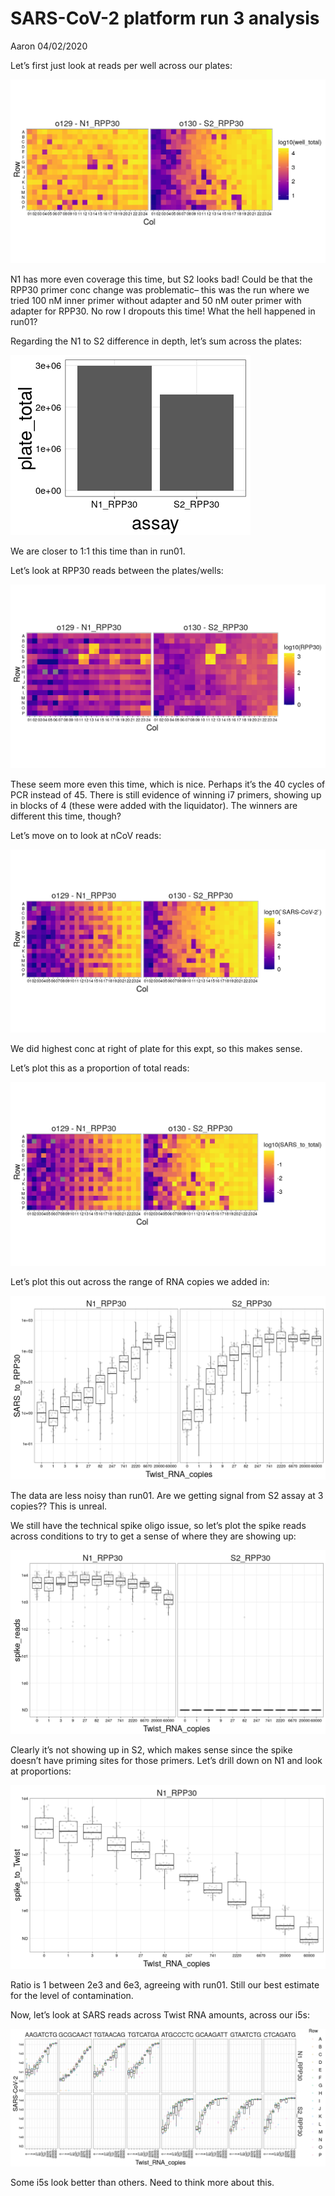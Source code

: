 SARS-CoV-2 platform run 3 analysis
================
Aaron
04/02/2020

Let’s first just look at reads per well across our plates:

![](Figs/unnamed-chunk-4-1.png)<!-- -->

N1 has more even coverage this time, but S2 looks bad\! Could be that
the RPP30 primer conc change was problematic– this was the run where we
tried 100 nM inner primer without adapter and 50 nM outer primer with
adapter for RPP30. No row I dropouts this time\! What the hell happened
in run01?

Regarding the N1 to S2 difference in depth, let’s sum across the plates:

![](Figs/unnamed-chunk-5-1.png)<!-- -->

We are closer to 1:1 this time than in run01.

Let’s look at RPP30 reads between the plates/wells:

![](Figs/unnamed-chunk-6-1.png)<!-- -->

These seem more even this time, which is nice. Perhaps it’s the 40
cycles of PCR instead of 45. There is still evidence of winning i7
primers, showing up in blocks of 4 (these were added with the
liquidator). The winners are different this time, though?

Let’s move on to look at nCoV reads:

![](Figs/unnamed-chunk-7-1.png)<!-- -->

We did highest conc at right of plate for this expt, so this makes
sense.

Let’s plot this as a proportion of total reads:

![](Figs/unnamed-chunk-8-1.png)<!-- -->

Let’s plot this out across the range of RNA copies we added in:

![](Figs/unnamed-chunk-9-1.png)<!-- -->

The data are less noisy than run01. Are we getting signal from S2 assay
at 3 copies?? This is unreal.

We still have the technical spike oligo issue, so let’s plot the spike
reads across conditions to try to get a sense of where they are showing
up:

![](Figs/unnamed-chunk-10-1.png)<!-- -->

Clearly it’s not showing up in S2, which makes sense since the spike
doesn’t have priming sites for those primers. Let’s drill down on N1 and
look at proportions:

![](Figs/unnamed-chunk-11-1.png)<!-- -->

Ratio is 1 between 2e3 and 6e3, agreeing with run01. Still our best
estimate for the level of contamination.

Now, let’s look at SARS reads across Twist RNA amounts, across our i5s:

![](Figs/unnamed-chunk-12-1.png)<!-- -->

Some i5s look better than others. Need to think more about this.
